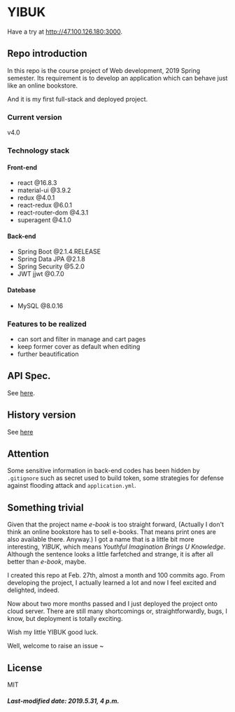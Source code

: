 # YIBUK

Have a try at http://47.100.126.180:3000.

## Repo introduction

In this repo is the course project of Web development, 2019 Spring semester. Its requirement is to develop an application which can behave just like an online bookstore.

And it is my first full-stack and deployed project.

### Current version

v4.0

### Technology stack

#### Front-end

+ react @16.8.3
+ material-ui @3.9.2
+ redux @4.0.1
+ react-redux @6.0.1
+ react-router-dom @4.3.1
+ superagent @4.1.0

#### Back-end

+ Spring Boot @2.1.4.RELEASE
+ Spring Data JPA @2.1.8
+ Spring Security @5.2.0
+ JWT jjwt @0.7.0

#### Datebase

+ MySQL @8.0.16

### Features to be realized

+ can sort and filter in manage and cart pages
+ keep former cover as default when editing
+ further beautification

## API Spec.

See [here](./API-Spec.md).

## History version

See [here](./History-Version.md)

## Attention

Some sensitive information in back-end codes has been hidden by `.gitignore` such as secret used to build token, some strategies for defense against flooding attack and `application.yml`. 

## Something trivial

Given that the project name *e-book* is too straight forward, (Actually I don't think an online bookstore has to sell e-books. That means print ones are also available there. Anyway.) I got a name that is a little bit more interesting, *YIBUK*, which means *Youthful Imagination Brings U Knowledge*. Although the sentence looks a little farfetched and strange, it is after all better than *e-book*, maybe.

I created this repo at Feb. 27th, almost a month and 100 commits ago. From developing the project, I actually learned a lot and now I feel excited and delighted, indeed.

Now about two more months passed and I just deployed the project onto cloud server. There are still many shortcomings or, straightforwardly, bugs, I know, but deployment is totally exciting.

Wish my little YIBUK good luck.

Well, welcome to raise an issue ~

## License

MIT

##### Last-modified date: 2019.5.31, 4 p.m.